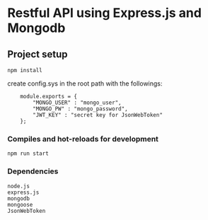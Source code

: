 # Restful API using Express.js and Mongodb

## Project setup
```
npm install
```
create config.sys in the root path with the followings:
```
    module.exports = {
        "MONGO_USER" : "mongo_user",
        "MONGO_PW" : "mongo_password",
        "JWT_KEY" : "secret key for JsonWebToken"
    };
```

### Compiles and hot-reloads for development
```
npm run start
```

### Dependencies
```
node.js
express.js
mongodb
mongoose
JsonWebToken
```
